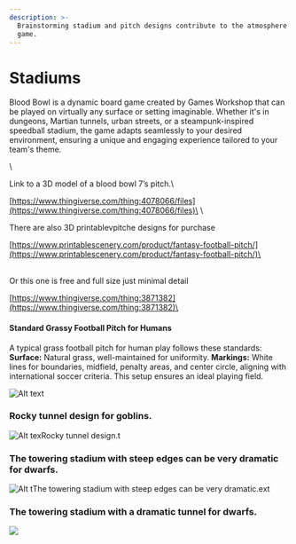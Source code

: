 ```yaml
---
description: >-
  Brainstorming stadium and pitch designs contribute to the atmosphere during a
  game.
---
```


# Stadiums

Blood Bowl is a dynamic board game created by Games Workshop that can be played on virtually any surface or setting imaginable. Whether it's in dungeons, Martian tunnels, urban streets, or a steampunk-inspired speedball stadium, the game adapts seamlessly to your desired environment, ensuring a unique and engaging experience tailored to your team's theme.

\


Link to a 3D model of a blood bowl 7’s pitch.\


[https://www.thingiverse.com/thing:4078066/files](https://www.thingiverse.com/thing:4078066/files)\
\


There are also 3D printablevpitche designs for purchase

[https://www.printablescenery.com/product/fantasy-football-pitch/](https://www.printablescenery.com/product/fantasy-football-pitch/)\


\
Or this one is free and full size just minimal detail

[https://www.thingiverse.com/thing:3871382](https://www.thingiverse.com/thing:3871382)\








#### Standard Grassy Football Pitch for Humans

A typical grass football pitch for human play follows these standards: **Surface:** Natural grass, well-maintained for uniformity. **Markings:** White lines for boundaries, midfield, penalty areas, and center circle, aligning with international soccer criteria. This setup ensures an ideal playing field.

![Alt text](IMG\_6834.WEBP)

### Rocky tunnel design for goblins.

![Alt texRocky tunnel design.t](IMG\_6836.WEBP)

### The towering stadium with steep edges can be very dramatic for dwarfs.

![Alt tThe towering stadium with steep edges can be very dramatic.ext](IMG\_6838.WEBP)

### The towering stadium with a dramatic tunnel for dwarfs.&#x20;

![](IMG\_6839.WEBP)
